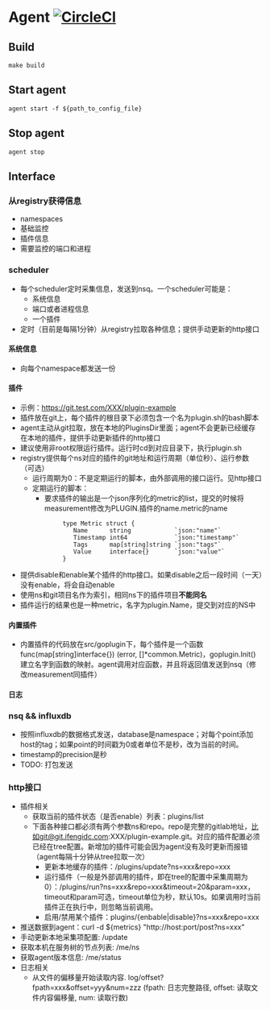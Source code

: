 
# Agent [![CircleCI](https://circleci.com/gh/lodastack/agent.svg?style=svg&circle-token=b26ad578124d061da19fb8cd796bc12b0d1393bd)](https://circleci.com/gh/lodastack/agent)

## Build

    make build
    
## Start agent
    
    agent start -f ${path_to_config_file}

## Stop agent

    agent stop

## Interface

### 从registry获得信息
- namespaces
- 基础监控
- 插件信息
- 需要监控的端口和进程

### scheduler
- 每个scheduler定时采集信息，发送到nsq。一个scheduler可能是：
    - 系统信息
    - 端口或者进程信息
    - 一个插件
- 定时（目前是每隔1分钟）从registry拉取各种信息；提供手动更新的http接口

#### 系统信息
- 向每个namespace都发送一份

#### 插件
- 示例：https://git.test.com/XXX/plugin-example
- 插件放在git上，每个插件的根目录下必须包含一个名为plugin.sh的bash脚本
- agent主动从git拉取，放在本地的PluginsDir里面；agent不会更新已经缓存在本地的插件，提供手动更新插件的http接口
- 建议使用非root权限运行插件。运行时cd到对应目录下，执行plugin.sh
- registry提供每个ns对应的插件的git地址和运行周期（单位秒）、运行参数（可选）
    - 运行周期为0：不是定期运行的脚本，由外部调用的接口运行。见http接口
    - 定期运行的脚本：
        - 要求插件的输出是一个json序列化的metric的list，提交的时候将measurement修改为PLUGIN.插件的name.metric的name

```
    	       type Metric struct {
        	      Name      string            `json:"name"`
        	      Timestamp int64             `json:"timestamp"`
        	      Tags      map[string]string `json:"tags"`
        	      Value     interface{}       `json:"value"`
    	       }
```

- 提供disable和enable某个插件的http接口。如果disable之后一段时间（一天）没有enable，将会自动enable
- 使用ns和git项目名作为索引，相同ns下的插件项目**不能同名**
- 插件运行的结果也是一种metric，名字为plugin.Name，提交到对应的NS中

#### 内置插件
- 内置插件的代码放在src/goplugin下，每个插件是一个函数 func(map[string]interface{}) (error, []*common.Metric)，goplugin.Init()建立名字到函数的映射。agent调用对应函数，并且将返回值发送到nsq（修改measurement同插件）

#### 日志

### nsq && influxdb
- 按照influxdb的数据格式发送，database是namespace；对每个point添加host的tag；如果point的时间戳为0或者单位不是秒，改为当前的时间。
- timestamp的precision是秒
- TODO: 打包发送

### http接口
- 插件相关
    - 获取当前的插件状态（是否enable）列表：plugins/list
    - 下面各种接口都必须有两个参数ns和repo。repo是完整的gitlab地址，比如git@git.ifengidc.com:XXX/plugin-example.git。对应的插件配置必须已经在tree配置。新增加的插件可能会因为agent没有及时更新而报错（agent每隔十分钟从tree拉取一次）
        - 更新本地缓存的插件：/plugins/update?ns=xxx&repo=xxx
        - 运行插件（一般是外部调用的插件，即在tree的配置中采集周期为0）：/plugins/run?ns=xxx&repo=xxx&timeout=20&param=xxx，timeout和param可选，timeout单位为秒，默认10s。如果调用时当前插件正在执行中，则忽略当前调用。
        - 启用/禁用某个插件：plugins/{enbable|disable}?ns=xxx&repo=xxx
- 推送数据到agent：curl -d ${metrics} "http://host:port/post?ns=xxx"
- 手动更新本地采集项配置: /update   
- 获取本机在服务树的节点列表: /me/ns   
- 获取agent版本信息: /me/status
- 日志相关  
    - 从文件的偏移量开始读取内容. log/offset?fpath=xxx&offset=yyy&num=zzz  (fpath: 日志完整路径, offset: 读取文件内容偏移量, num: 读取行数)  
